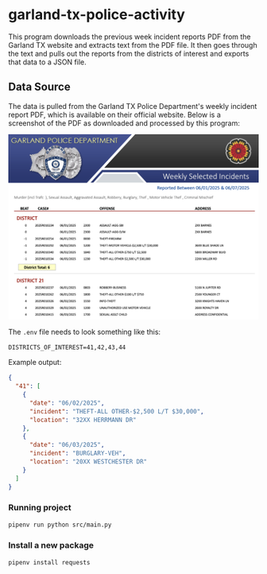 # garland-tx-police-activity

This program downloads the previous week incident reports PDF from the Garland TX website and extracts text from the PDF file. It then goes through the text and pulls out the reports from the districts of interest and exports that data to a JSON file.

## Data Source

The data is pulled from the Garland TX Police Department's weekly incident report PDF, which is available on their official website. Below is a screenshot of the PDF as downloaded and processed by this program:

![Screenshot of incident report PDF](pdf-screenshot.png)

The `.env` file needs to look something like this:

```
DISTRICTS_OF_INTEREST=41,42,43,44
```

Example output:

```json
{
  "41": [
    {
      "date": "06/02/2025",
      "incident": "THEFT-ALL OTHER-$2,500 L/T $30,000",
      "location": "32XX HERRMANN DR"
    },
    {
      "date": "06/03/2025",
      "incident": "BURGLARY-VEH",
      "location": "20XX WESTCHESTER DR"
    }
  ]
}
```

### Running project

```bash
pipenv run python src/main.py
```

### Install a new package

```bash
pipenv install requests
```
